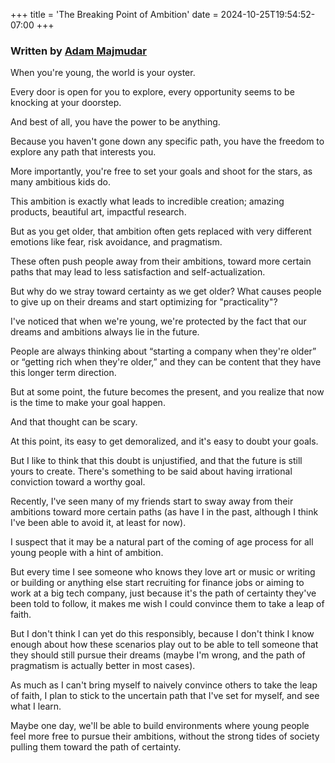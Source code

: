 +++
title = 'The Breaking Point of Ambition'
date = 2024-10-25T19:54:52-07:00
+++
### Written by [Adam Majmudar](https://adammaj.com/)
When you're young, the world is your oyster.

Every door is open for you to explore, every opportunity seems to be knocking at your doorstep.

And best of all, you have the power to be anything.

Because you haven't gone down any specific path, you have the freedom to explore any path that interests you.

More importantly, you're free to set your goals and shoot for the stars, as many ambitious kids do.

This ambition is exactly what leads to incredible creation; amazing products, beautiful art, impactful research.

But as you get older, that ambition often gets replaced with very different emotions like fear, risk avoidance, and pragmatism.

These often push people away from their ambitions, toward more certain paths that may lead to less satisfaction and self-actualization.

But why do we stray toward certainty as we get older? What causes people to give up on their dreams and start optimizing for "practicality"?

I've noticed that when we're young, we're protected by the fact that our dreams and ambitions always lie in the future.

People are always thinking about “starting a company when they're older” or “getting rich when they're older,” and they can be content that they have this longer term direction.

But at some point, the future becomes the present, and you realize that now is the time to make your goal happen.

And that thought can be scary.

At this point, its easy to get demoralized, and it's easy to doubt your goals.

But I like to think that this doubt is unjustified, and that the future is still yours to create. There's something to be said about having irrational conviction toward a worthy goal.

Recently, I've seen many of my friends start to sway away from their ambitions toward more certain paths (as have I in the past, although I think I've been able to avoid it, at least for now).

I suspect that it may be a natural part of the coming of age process for all young people with a hint of ambition.

But every time I see someone who knows they love art or music or writing or building or anything else start recruiting for finance jobs or aiming to work at a big tech company, just because it's the path of certainty they've been told to follow, it makes me wish I could convince them to take a leap of faith.

But I don't think I can yet do this responsibly, because I don't think I know enough about how these scenarios play out to be able to tell someone that they should still pursue their dreams (maybe I'm wrong, and the path of pragmatism is actually better in most cases).

As much as I can't bring myself to naively convince others to take the leap of faith, I plan to stick to the uncertain path that I've set for myself, and see what I learn.

Maybe one day, we'll be able to build environments where young people feel more free to pursue their ambitions, without the strong tides of society pulling them toward the path of certainty.
